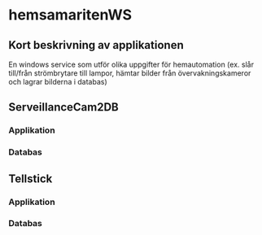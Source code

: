 <h1>hemsamaritenWS</h1>
<h2>Kort beskrivning av applikationen</h2>
<p>En windows service som utför olika uppgifter för hemautomation (ex. slår till/från strömbrytare till lampor, hämtar bilder 
från övervakningskameror och lagrar bilderna i databas)</p>
<h2>ServeillanceCam2DB</h2>
<h3>Applikation</h3>
<p></p>
<h3>Databas</h3>
<p></p>
<h2>Tellstick</h2>
<h3>Applikation</h3>
<p></p>
<h3>Databas</h3>
<p></p>